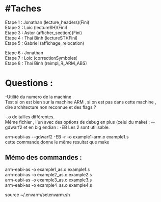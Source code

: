 #Taches
======

Etape 1 : Jonathan (lecture_headers)(Fini)  
Etape 2 : Loic (lectureSH)(Fini)  
Etape 3 : Astor (afficher_section)(Fini)  
Etape 4 : Thai Binh (lectureST)(Fini)  
Etape 5 : Gabriel (affichage_relocation)  

Etape 6 : Jonathan  
Etape 7 : Loic (correctionSymboles)  
Etape 8 : Thai Binh (reimpl_R_ARM_ABS)  


# Questions :
-Utilité du numero de la machine  
Test si on est bien sur la machine ARM , si on est pas dans cette machine , dire architecture non reconnue
et des flags ?  

-.o de tailles différentes.  
Même fichier , l'un avec des options de debug en plus (celui du make) : --gdwarf2 et en big endian : -EB
Les 2 sont utilisable.  

arm-eabi-as --gdwarf2  -EB  -r  -o example1-arm.o example1.s  
cette commande donne le même resultat que make  

## Mémo des commandes :  

arm-eabi-as -o example1_as.o example1.s  
arm-eabi-as -o example2_as.o example2.s  
arm-eabi-as -o example3_as.o example3.s  
arm-eabi-as -o example4_as.o example4.s  

source ~/.envarm/setenvarm.sh  
